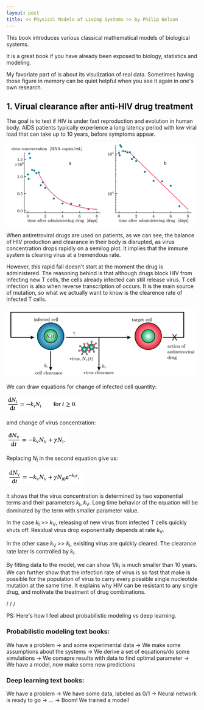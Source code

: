 ```yaml
---
layout: post
title: << Physical Models of Living Systems >> by Philip Nelson
---
```


<div markdown="1">




This book introduces various classical mathematical models of biological systems. 

It is a great book if you have already been exposed to biology, statistics and modeling.

My favoriate part of is about its visulization of real data. Sometimes having those figure in memory can be quiet helpful when you see it again in one's own research.

## 1. Virual clearance after anti-HIV drug treatment

The goal is to test if HIV is under fast reproduction and evolution in human body. AIDS patients typically experience a long latency period with low viral load that can take up to 10 years, before symptoms appear.

<img src="/Physical-Models/Fig.0.3.png" alt="drawing" width="500"/>

When antiretroviral drugs are used on patients, as we can see, the balance of HIV production and clearance in their body is disrupted, as virus concentration drops rapidly on a semilog plot. It implies that the immune system is clearing virus at a tremendous rate. 

However, this rapid fall doesn't start at the moment the drug is administered. The reasoning behind is that although drugs block HIV from infecting new T cells, the cells already infected can still release virus. T cell infection is also when reverse transcription of occurs. It is the main source of mutation, so what we actually want to know is the clearence rate of infected T cells.

<img src="/Physical-Models/Fig.1.2.png" alt="drawing" width="500"/>

We can draw equations for change of infected cell quantity:

<img src="/Physical-Models/Eq.1.1.png" alt="drawing" width="190"/>

amd change of virus concentration:

<img src="/Physical-Models/Eq.1.2.png" alt="drawing" width="160"/>

Replacing *N*<sub>I</sub> in the second equation give us: 

<img src="/Physical-Models/Eq.1.3.png" alt="drawing" width="200"/>

It shows that the virus concentration is determined by two exponential terms and their parameters *k*<sub>I</sub>, *k*<sub>V</sub>. Long time behavior of the equation will be dominated by the term with smaller parameter value.

In the case *k*<sub markdown="1">I</sub> >> *k*<sub markdown="1">V</sub>, releasing of new virus from infected T cells quickly shuts off. Residual virus drop exponentially depends at rate *k*<sub markdown="1">V</sub>. 

In the other case *k*<sub markdown="1">V</sub> >> *k*<sub markdown="1">I</sub>, exisiting virus are quickly cleared. The clearance rate later is controlled by *k*<sub markdown="1">I</sub>.

By fitting data to the model, we can show 1/*k*<sub markdown="1">I</sub> is much smaller than 10 years. We can further show that the infection rate of virus is so fast that make is possible for the population of virus to carry every possible single nucleotide mutation at the same time. It explains why HIV can be resistant to any single drug, and motivate the treatment of drug combinations.


/
/
/

PS: Here's how I feel about probabilistic modeling vs deep learning.
  
### Probabilistic modeling text books:
  
We have a problem -> and some experimental data -> We make some assumptions about the systems -> We derive a set of equations/do some simulations -> We comapre results with data to find optimal parameter -> We have a model, now make some new predictions
  
### Deep learning text books:

We have a problem -> We have some data, labeled as 0/1 -> Neural network is ready to go -> ... -> Boom! We trained a model!  

</div>
